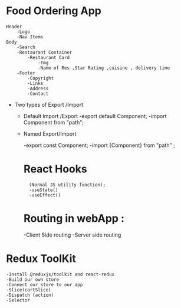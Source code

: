 
# Food Ordering App
    Header
        -Logo
        -Nav Items
    Body
        -Search
        -Restaurant Container
            -Restaurant Card
                -Img
                -Name of Res ,Star Rating ,cuisine , delivery time
        -Footer
            -Copyright
            -Links
            -Address
            -Contact


- Two types of Export /Import
    - Default Import /Export
        -export default Component;
        -import Component from "path";

    - Named Export/Import

        -export const Component;
        -import {Component} from "path" ;

        # React Hooks 
            (Normal JS utility function);
            -useState()
            -useEffect()

        # Routing in webApp :
        -Client Side routing 
        -Server side routing 




# Redux ToolKit
    -Install @reduxjs/toolkit and react-redux
    -Build our own store
    -Connect our store to our app
    -Slice(cartSlice)
    -Dispatch (action)
    -Selector
